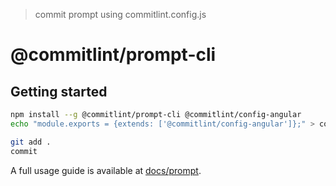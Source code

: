 > commit prompt using commitlint.config.js

# @commitlint/prompt-cli

## Getting started

```bash
npm install --g @commitlint/prompt-cli @commitlint/config-angular
echo "module.exports = {extends: ['@commitlint/config-angular']};" > commitlint.config.js
```

```bash
git add .
commit
```

A full usage guide is available at [docs/prompt](https://marionebl.github.io/commitlint/#/guides-use-prompt).
